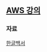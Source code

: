 ## [AWS 강의](https://explore.skillbuilder.aws/learn/course/13522/aws-cloud-practitioner-essentials-korean-hangug-eo-gang-ui)

### 자료
[한글백서](https://mlmlml.tistory.com/4)
